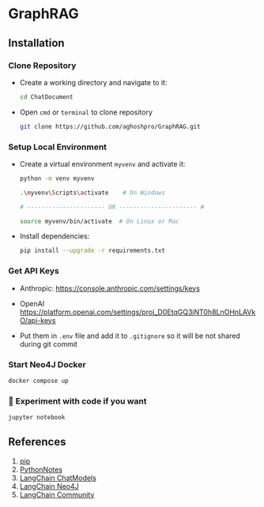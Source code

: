 # GraphRAG

## Installation

### Clone Repository

- Create a working directory and navigate to it:

  ```bash
  cd ChatDocument
  ```

- Open `cmd` or `terminal` to clone repository

  ```bash
  git clone https://github.com/aghoshpro/GraphRAG.git
  ```

### Setup Local Environment

- Create a virtual environment `myvenv` and activate it:

  ```bash
  python -m venv myvenv
  ```

  ```bash
  .\myvenv\Scripts\activate    # On Windows

  # ---------------------- OR ---------------------- #

  source myvenv/bin/activate  # On Linux or Mac
  ```

- Install dependencies:

  ```bash
  pip install --upgrade -r requirements.txt
  ```

### Get API Keys

- Anthropic: <https://console.anthropic.com/settings/keys>
- OpenAI <https://platform.openai.com/settings/proj_D0EtqGQ3jNT0h8LnOHnLAVkO/api-keys>

- Put them in `.env` file and add it to `.gitignore` so it will be not shared during git commit

### Start Neo4J Docker

  ```sh
  docker compose up
  ```

### 🧪 Experiment with code if you want

  ```sh
  jupyter notebook
  ```

## References

1. [pip](https://pip.pypa.io/en/stable/installation/)
2. [PythonNotes](https://note.nkmk.me/en/)
3. [LangChain ChatModels](https://python.langchain.com/docs/integrations/chat/)
4. [LangChain Neo4J](https://neo4j.com/labs/genai-ecosystem/langchain/)
5. [LangChain Community](https://api.python.langchain.com/en/latest/community_api_reference.html)
